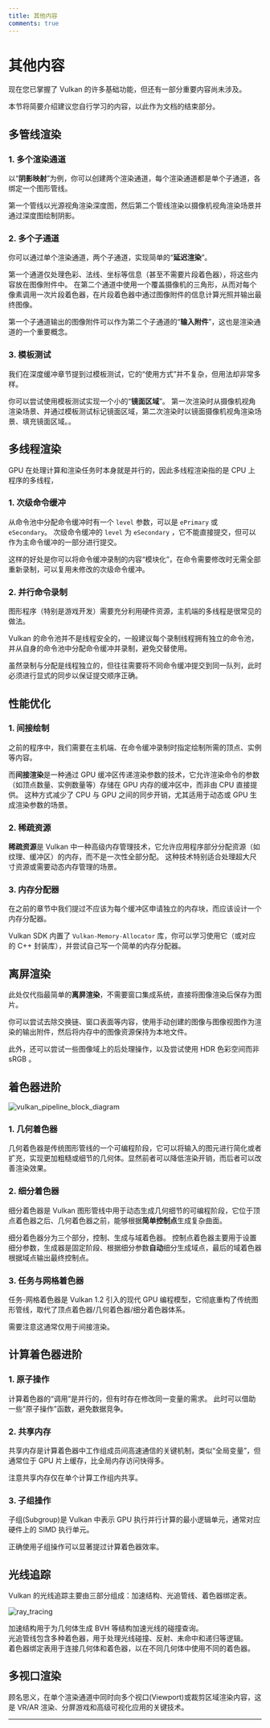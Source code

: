 ```yaml
---
title: 其他内容
comments: true
---
```

# **其他内容**

现在您已掌握了 Vulkan 的许多基础功能，但还有一部分重要内容尚未涉及。

本节将简要介绍建议您自行学习的内容，以此作为文档的结束部分。

## **多管线渲染**

### 1. 多个渲染通道

以“**阴影映射**”为例，你可以创建两个渲染通道，每个渲染通道都是单个子通道，各绑定一个图形管线。

第一个管线以光源视角渲染深度图，然后第二个管线渲染以摄像机视角渲染场景并通过深度图绘制阴影。

### 2. 多个子通道

你可以通过单个渲染通道，两个子通道，实现简单的“**延迟渲染**”。

第一个通道仅处理色彩、法线、坐标等信息（甚至不需要片段着色器），将这些内容放在图像附件中。
在第二个通道中使用一个覆盖摄像机的三角形，从而对每个像素调用一次片段着色器，在片段着色器中通过图像附件的信息计算光照并输出最终图像。

第一个子通道输出的图像附件可以作为第二个子通道的“**输入附件**”，这也是渲染通道的一个重要概念。

### 3. 模板测试

我们在深度缓冲章节提到过模板测试，它的“使用方式”并不复杂，但用法却非常多样。

你可以尝试使用模板测试实现一个小的“**镜面区域**”。
第一次渲染时从摄像机视角渲染场景、并通过模板测试标记镜面区域，第二次渲染时以镜面摄像机视角渲染场景、填充镜面区域。。

## **多线程渲染**

GPU 在处理计算和渲染任务时本身就是并行的，因此多线程渲染指的是 CPU 上程序的多线程，

### 1. 次级命令缓冲

从命令池中分配命令缓冲时有一个 `level` 参数，可以是 `ePrimary` 或 `eSecondary`。
次级命令缓冲的 `level` 为 `eSecondary` ，它不能直接提交，但可以作为主命令缓冲的一部分进行提交。

这样的好处是你可以将命令缓冲录制的内容“模块化”，在命令需要修改时无需全部重新录制，可以复用未修改的次级命令缓冲。

### 2. 并行命令录制

图形程序（特别是游戏开发）需要充分利用硬件资源，主机端的多线程是很常见的做法。

Vulkan 的命令池并不是线程安全的，一般建议每个录制线程拥有独立的命令池，并从自身的命令池中分配命令缓冲并录制，避免交替使用。

虽然录制与分配是线程独立的，但往往需要将不同命令缓冲提交到同一队列，此时必须进行显式的同步以保证提交顺序正确。

## **性能优化**

### 1. 间接绘制

之前的程序中，我们需要在主机端、在命令缓冲录制时指定绘制所需的顶点、实例等内容。

而**间接渲染**是一种通过 GPU 缓冲区传递渲染参数的技术，它允许渲染命令的参数（如顶点数量、实例数量等）存储在 GPU 内存的缓冲区中，而非由 CPU 直接提供。
这种方式减少了 CPU 与 GPU 之间的同步开销，尤其适用于动态或 GPU 生成渲染参数的场景。

### 2. 稀疏资源

**稀疏资源**是 Vulkan 中一种高级内存管理技术，它允许应用程序部分分配资源（如纹理、缓冲区）的内存，而不是一次性全部分配。
这种技术特别适合处理超大尺寸资源或需要动态内存管理的场景。

### 3. 内存分配器

在之前的章节中我们提过不应该为每个缓冲区申请独立的内存块，而应该设计一个内存分配器。

Vulkan SDK 内置了 `Vulkan-Memory-Allocator` 库，你可以学习使用它（或对应的 C++ 封装库），并尝试自己写一个简单的内存分配器。

## **离屏渲染**

此处仅代指最简单的**离屏渲染**，不需要窗口集成系统，直接将图像渲染后保存为图片。

你可以尝试去除交换链、窗口表面等内容，使用手动创建的图像与图像视图作为渲染的输出附件，然后将内存中的图像资源保持为本地文件。

此外，还可以尝试一些图像域上的后处理操作，以及尝试使用 HDR 色彩空间而非 sRGB 。

## **着色器进阶**

![vulkan_pipeline_block_diagram](../../images/0380/vulkan_pipeline_block_diagram.png)

### 1. 几何着色器

几何着色器是传统图形管线的一个可编程阶段，它可以将输入的图元进行简化或者扩充，实现更加粗糙或细节的几何体。显然前者可以降低渲染开销，而后者可以改善渲染效果。

### 2. 细分着色器

细分着色器是 Vulkan 图形管线中用于动态生成几何细节的可编程阶段，它位于顶点着色器之后、几何着色器之前，能够根据**简单控制点**生成复杂曲面。

细分着色器分为三个部分，控制、生成与域着色器。
控制点着色器主要用于设置细分参数，生成器是固定阶段、根据细分参数**自动**细分生成域点，最后的域着色器根据域点输出最终控制点。

### 3. 任务与网格着色器

任务-网格着色器是 Vulkan 1.2 引入的现代 GPU 编程模型，它彻底重构了传统图形管线，取代了顶点着色器/几何着色器/细分着色器体系。

需要注意这通常仅用于间接渲染。

## **计算着色器进阶**

### 1. 原子操作

计算着色器的“调用”是并行的，但有时存在修改同一变量的需求。
此时可以借助一些“原子操作"函数，避免数据竞争。

### 2. 共享内存

共享内存是计算着色器中工作组成员间高速通信的关键机制，类似“全局变量”，但通常位于 GPU 片上缓存，比全局内存访问快得多。

注意共享内存仅在单个计算工作组内共享。

### 3. 子组操作

子组\(Subgroup\)是 Vulkan 中表示 GPU 执行并行计算的最小逻辑单元，通常对应硬件上的 SIMD 执行单元。

正确使用子组操作可以显著提过计算着色器效率。

## **光线追踪**

Vulkan 的光线追踪主要由三部分组成：加速结构、光追管线、着色器绑定表。

![ray_tracing](../../images/0430/ray_tracing.jpg)

加速结构用于为几何体生成 BVH 等结构加速光线的碰撞查询。  
光追管线包含多种着色器，用于处理光线碰撞、反射、未命中和递归等逻辑。  
着色器绑定表用于连接几何体和着色器，以在不同几何体中使用不同的着色器。

## **多视口渲染**

顾名思义，在单个渲染通道中同时向多个视口\(Viewport\)或裁剪区域渲染内容，这是 VR/AR 渲染、分屏游戏和高级可视化应用的关键技术。

---
